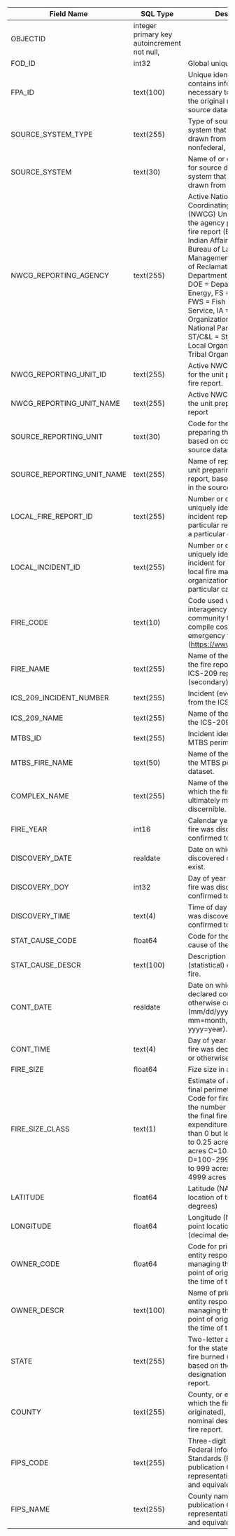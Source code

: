 Field Name                  |  SQL Type       |  Description
----------------------------|-----------------|-------------------------
OBJECTID                    |  integer  primary key   autoincrement  not null,      |
FOD_ID                      |  int32          |  Global unique identifier
FPA_ID                      |  text(100)      |  Unique identifier that contains information necessary to track back to the original record in the source dataset
SOURCE_SYSTEM_TYPE          |  text(255)      |  Type of source database or system that the record was drawn from (federal, nonfederal, or interagency)
SOURCE_SYSTEM               |  text(30)       |  Name of or other identifier for source database or system that the record was drawn from
NWCG_REPORTING_AGENCY       |  text(255)      |  Active National Wildlife Coordinating Group (NWCG)  Unit Identifier for the agency preparing the fire report  (BIA = Bureau of Indian Affairs,  BLM = Bureau of Land Management,  BOR = Bureau of Reclamation,   DOD = Department of Defense,  DOE = Department of Energy,  FS = Forest Service,  FWS = Fish and Wildlife Service,  IA = Interagency Organization,  NPS = National Park Service,  ST/C&L = State, County, or Local Organization  TRIBE = Tribal Organization)
NWCG_REPORTING_UNIT_ID      |  text(255)      |  Active NWCG Unit Identifier for the unit preparing the fire report.
NWCG_REPORTING_UNIT_NAME    |  text(255)      |  Active NWCG Unit Name for the unit preparing the fire report
SOURCE_REPORTING_UNIT       |  text(30)       |  Code for the agency unit preparing the fire report, based on code/name in the source dataset.
SOURCE_REPORTING_UNIT_NAME  |  text(255)      |  Name of reporting agency unit preparing the fire report, based on code/name in the source dataset.
LOCAL_FIRE_REPORT_ID        |  text(255)      |  Number or code that uniquely identifies an incident report for a particular reporting unit and a particular calendar year.
LOCAL_INCIDENT_ID           |  text(255)      |  Number or code that uniquely identifies an incident for a particular local fire management organization within a particular calendar year.
FIRE_CODE                   |  text(10)       |  Code used within the interagency wildland fire community to track and compile cost information for emergency fire suppression (https://www.firecode.gov/).
FIRE_NAME                   |  text(255)      |  Name of the incident, from the fire report (primary) or ICS-209 report (secondary).
ICS_209_INCIDENT_NUMBER     |  text(255)      |  Incident (event) identifier, from the ICS-209 report.
ICS_209_NAME                |  text(255)      |  Name of the incident, from the ICS-209 report.
MTBS_ID                     |  text(255)      |  Incident identifier, from the MTBS perimeter dataset.
MTBS_FIRE_NAME              |  text(50)       |  Name of the incident, from the MTBS perimeter dataset.
COMPLEX_NAME                |  text(255)      |  Name of the complex under which the fire was ultimately managed, when discernible.
FIRE_YEAR                   |  int16          |  Calendar year in which the fire was discovered or confirmed to exist.
DISCOVERY_DATE              |  realdate       |  Date on which the fire was discovered or confirmed to exist.
DISCOVERY_DOY               |  int32          |  Day of year on which the fire was discovered or confirmed to exist.
DISCOVERY_TIME              |  text(4)        |  Time of day that the fire was discovered or confirmed to exist.
STAT_CAUSE_CODE             |  float64        |  Code for the (statistical) cause of the fire.
STAT_CAUSE_DESCR            |  text(100)      |  Description of the (statistical) cause of the fire.
CONT_DATE                   |  realdate       |  Date on which the fire was declared contained or otherwise controlled (mm/dd/yyyy where mm=month, dd=day, and yyyy=year).
CONT_TIME                   |  text(4)        |  Day of year on which the fire was declared contained or otherwise controlled.
FIRE_SIZE                   |  float64        |  Fize size in acres
FIRE_SIZE_CLASS             |  text(1)        |  Estimate of acres within the final perimeter of the fire. Code for fire size based on the number of acres within the final fire perimeter expenditures A=greater than 0 but less than or equal to 0.25 acres B=0.26-9.9 acres C=10.0-99.9 acres D=100-299 acres E=300 to 999 acres F=1000 to 4999 acres G=5000+ acres
LATITUDE                    |  float64        |  Latitude (NAD83) for point location of the fire (decimal degrees)
LONGITUDE                   |  float64        |  Longitude (NAD83) for point location of the fire (decimal degrees).
OWNER_CODE                  |  float64        |  Code for primary owner or entity responsible for managing the land at the point of origin of the fire at the time of the incident.
OWNER_DESCR                 |  text(100)      |  Name of primary owner or entity responsible for managing the land at the point of origin of the fire at the time of the incident.
STATE                       |  text(255)      |  Two-letter alphabetic code for the state in which the fire burned (or originated), based on the nominal designation in the fire report.
COUNTY                      |  text(255)      |  County, or equivalent, in which the fire burned (or originated), based on nominal designation in the fire report.
FIPS_CODE                   |  text(255)      |  Three-digit code from the Federal Information Process Standards (FIPS) publication 6-4 for representation of counties and equivalent entities.
FIPS_NAME                   |  text(255)      |  County name from the FIPS publication 6-4 for representation of counties and equivalent entities. 

